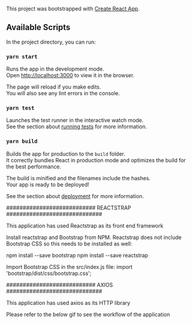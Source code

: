 This project was bootstrapped with [Create React App](https://github.com/facebook/create-react-app).

## Available Scripts

In the project directory, you can run:

### `yarn start`

Runs the app in the development mode.<br />
Open [http://localhost:3000](http://localhost:3000) to view it in the browser.

The page will reload if you make edits.<br />
You will also see any lint errors in the console.

### `yarn test`

Launches the test runner in the interactive watch mode.<br />
See the section about [running tests](https://facebook.github.io/create-react-app/docs/running-tests) for more information.

### `yarn build`

Builds the app for production to the `build` folder.<br />
It correctly bundles React in production mode and optimizes the build for the best performance.

The build is minified and the filenames include the hashes.<br />
Your app is ready to be deployed!

See the section about [deployment](https://facebook.github.io/create-react-app/docs/deployment) for more information.


###########################    REACTSTRAP     #############################

This application has used Reactstrap as its front end framework

Install reactstrap and Bootstrap from NPM. Reactstrap does not include Bootstrap CSS so this needs to be installed as well:

npm install --save bootstrap
npm install --save reactstrap

Import Bootstrap CSS in the src/index.js file:
import 'bootstrap/dist/css/bootstrap.css';

###########################   AXIOS    #############################

This application has used axios as its HTTP library

Please refer to the below gif to see the workflow of the application


